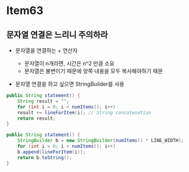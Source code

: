 # Item63

## 문자열 연결은 느리니 주의하라

- 문자열을 연결하는 + 연산자
    - 문자열이 n개라면, 시간은 n^2 만큼 소요
    - 문자열은 불변이기 때문에 양쪽 내용을 모두 복사해야하기 때문
    
- 문자열 연결을 하고 싶으면 StringBuilder를 사용

```java
public String statement() {
	String result = "";
	for (int i = 0; i < numItems(); i++)
	result += lineForItem(i); // String concatenation
	return result;
}
```

```java
public String statement() {
	StringBuilder b = new StringBuilder(numItems() * LINE_WIDTH);
	for (int i = 0; i < numItems(); i++)
	b.append(lineForItem(i));
	return b.toString();
}
```